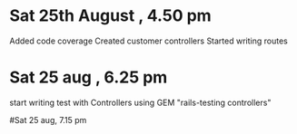 # Sat 25th August , 4.50 pm
Added code coverage
Created customer controllers
Started writing routes

# Sat 25 aug , 6.25 pm
start writing test with Controllers using GEM "rails-testing controllers"

#Sat 25 aug, 7.15 pm

